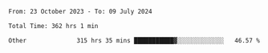 

<!--START_SECTION:waka-->

```txt
From: 23 October 2023 - To: 09 July 2024

Total Time: 362 hrs 1 min

Other              315 hrs 35 mins ███████████▓░░░░░░░░░░░░░   46.57 %
```

<!--END_SECTION:waka-->
